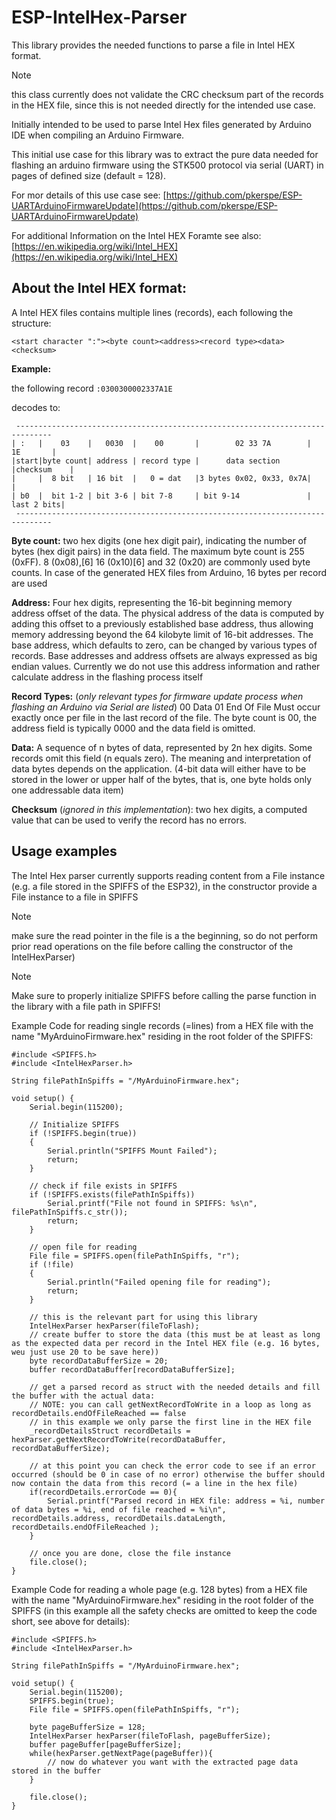 # ESP-IntelHex-Parser
 This library provides the needed functions to parse a file in Intel HEX format.

> [!NOTE]
> this class currently does not validate the CRC checksum part of the records in the HEX file, since this is not needed directly for the intended use case.
 
 Initially intended to be used to parse Intel Hex files generated by Arduino IDE when compiling an Arduino Firmware.
 
 This initial use case for this library was to extract the pure data needed for flashing an arduino firmware using the STK500 protocol via serial (UART) in pages of defined size (default = 128). 
 
 For mor details of this use case see: [https://github.com/pkerspe/ESP-UARTArduinoFirmwareUpdate](https://github.com/pkerspe/ESP-UARTArduinoFirmwareUpdate)
  
 For additional Information on the Intel HEX Foramte see also: [https://en.wikipedia.org/wiki/Intel_HEX](https://en.wikipedia.org/wiki/Intel_HEX)
  
 ## About the Intel HEX format:
 A Intel HEX files contains multiple lines (records), each following the structure:

 ```<start character ":"><byte count><address><record type><data><checksum>```
 
 **Example:**
 
 the following record
 ```:0300300002337A1E```
 
 decodes to:
 ```
  ------------------------------------------------------------------------------
 | :   |    03    |   0030  |    00       |        02 33 7A        |   1E       |
 |start|byte count| address | record type |      data section      |checksum    |
 |     |  8 bit   | 16 bit  |   0 = dat   |3 bytes 0x02, 0x33, 0x7A|            |
 | b0  |  bit 1-2 | bit 3-6 | bit 7-8     | bit 9-14               | last 2 bits|
  ------------------------------------------------------------------------------
 ```

**Byte count:** two hex digits (one hex digit pair), indicating the number of bytes (hex digit pairs) in the data field.
 The maximum byte count is 255 (0xFF). 8 (0x08),[6] 16 (0x10)[6] and 32 (0x20) are commonly used byte counts.
 In case of the generated HEX files from Arduino, 16 bytes per record are used
 
**Address:** 
 Four hex digits, representing the 16-bit beginning memory address offset of the data.
 The physical address of the data is computed by adding this offset to a previously established base address,
 thus allowing memory addressing beyond the 64 kilobyte limit of 16-bit addresses.
 The base address, which defaults to zero, can be changed by various types of records.
 Base addresses and address offsets are always expressed as big endian values.
 Currently we do not use this address information and rather calculate address in the flashing process itself
 
**Record Types:** (_only relevant types for firmware update process when flashing an Arduino via Serial are listed_)
    00	Data
    01	End Of File		Must occur exactly once per file in the last record of the file. The byte count is 00, the address field is typically 0000 and the data field is omitted.

**Data:** 
 A sequence of n bytes of data, represented by 2n hex digits.
 Some records omit this field (n equals zero). The meaning and interpretation of data bytes depends on the application.
 (4-bit data will either have to be stored in the lower or upper half of the bytes, that is, one byte holds only one addressable data item)

**Checksum** (_ignored in this implementation_): two hex digits, a computed value that can be used to verify the record has no errors.

## Usage examples

The Intel Hex parser currently supports reading content from a File instance (e.g. a file stored in the SPIFFS of the ESP32), in the constructor provide a File instance to a file in SPIFFS 
> [!NOTE]
> make sure the read pointer in the file is a the beginning, so do not perform prior read operations on the file before calling the constructor of the IntelHexParser)

> [!NOTE]
> Make sure to properly initialize SPIFFS before calling the parse function in the library with a file path in SPIFFS!


Example Code for reading single records (=lines) from a HEX file with the name "MyArduinoFirmware.hex" residing in the root folder of the SPIFFS:
```
#include <SPIFFS.h>
#include <IntelHexParser.h>

String filePathInSpiffs = "/MyArduinoFirmware.hex";

void setup() {
    Serial.begin(115200);
    
    // Initialize SPIFFS
    if (!SPIFFS.begin(true))
    {
        Serial.println("SPIFFS Mount Failed");
        return;
    }

    // check if file exists in SPIFFS
    if (!SPIFFS.exists(filePathInSpiffs))
        Serial.printf("File not found in SPIFFS: %s\n", filePathInSpiffs.c_str());
        return;
    }

    // open file for reading
    File file = SPIFFS.open(filePathInSpiffs, "r");
    if (!file)
    {
        Serial.println("Failed opening file for reading");
        return;
    }

    // this is the relevant part for using this library
    IntelHexParser hexParser(fileToFlash);
    // create buffer to store the data (this must be at least as long as the expected data per record in the Intel HEX file (e.g. 16 bytes, weu just use 20 to be save here))
    byte recordDataBufferSize = 20;
    buffer recordDataBuffer[recordDataBufferSize];
    
    // get a parsed record as struct with the needed details and fill the buffer with the actual data:
    // NOTE: you can call getNextRecordToWrite in a loop as long as recordDetails.endOfFileReached == false
    // in this example we only parse the first line in the HEX file
    _recordDetailsStruct recordDetails = hexParser.getNextRecordToWrite(recordDataBuffer, recordDataBufferSize);

    // at this point you can check the error code to see if an error occurred (should be 0 in case of no error) otherwise the buffer should now contain the data from this record (= a line in the hex file)
    if(recordDetails.errorCode == 0){
        Serial.printf("Parsed record in HEX file: address = %i, number of data bytes = %i, end of file reached = %i\n", recordDetails.address, recordDetails.dataLength, recordDetails.endOfFileReached );
    }

    // once you are done, close the file instance
    file.close();
}
```

Example Code for reading a whole page (e.g. 128 bytes) from a HEX file with the name "MyArduinoFirmware.hex" residing in the root folder of the SPIFFS (in this example all the safety checks are omitted to keep the code short, see above for details):
```
#include <SPIFFS.h>
#include <IntelHexParser.h>

String filePathInSpiffs = "/MyArduinoFirmware.hex";

void setup() {
    Serial.begin(115200);
    SPIFFS.begin(true);
    File file = SPIFFS.open(filePathInSpiffs, "r");

    byte pageBufferSize = 128;
    IntelHexParser hexParser(fileToFlash, pageBufferSize);
    buffer pageBuffer[pageBufferSize];
    while(hexParser.getNextPage(pageBuffer)){
        // now do whatever you want with the extracted page data stored in the buffer
    }

    file.close();
}
```